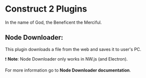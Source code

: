 # Construct 2 Plugins
In the name of God, the Beneficent the Merciful.

## Node Downloader:
This plugin downloads a file from the web and saves it to user's PC.

:exclamation: **Note**: Node Downloader only works in NW.js (and Electron).

For more information go to **Node Downloader documentation**.
